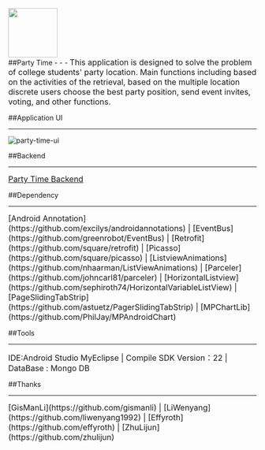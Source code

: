 <img src="http://a3.qpic.cn/psb?/V14JTbGQ23zo31/qZUrYn4ftf02jzOQv5UX.65St5PUKgrwR0nVwMsbubQ!/b/dG4AAAAAAAAA&bo=ywDLAAAAAAADByI!&rf=viewer_4" width = "100" height = "100"  align=center />
<br/>
##Party Time
- - -
<font size=3>This application is designed to solve the problem of college students' party location. Main functions including based on the activities of the retrieval, based on the multiple location discrete users choose the best party position, send event invites, voting, and other functions.</font>
<br/>

##Application UI
- - -
![party-time-ui](http://a3.qpic.cn/psb?/V14JTbGQ23zo31/M5.hRQ5CYfwEGWYFBtBeBTNtJymLvl9i0qUxfxM1J.I!/b/dIoBAAAAAAAA&ek=1&kp=1&pt=0&bo=gAIeCgAAAAAFB7I!&sce=0-12-12&rf=viewer_4)
<br/>

##Backend
- - -
<font size=3>[Party Time Backend](https://github.com/ChasonChen/PartyTimeBackend)</font>
<br/>

##Dependency
- - -
<font size=3>
[Android Annotation](https://github.com/excilys/androidannotations) | 
[EventBus](https://github.com/greenrobot/EventBus) | 
[Retrofit](https://github.com/square/retrofit) | 
[Picasso](https://github.com/square/picasso) | 
[ListviewAnimations](https://github.com/nhaarman/ListViewAnimations) | 
[Parceler](https://github.com/johncarl81/parceler) |
[HorizontalListview](https://github.com/sephiroth74/HorizontalVariableListView) |
[PageSlidingTabStrip](https://github.com/astuetz/PagerSlidingTabStrip) | 
[MPChartLib](https://github.com/PhilJay/MPAndroidChart)
</font>
<br/>

##Tools
- - -
<font size=3>IDE:Android Studio MyEclipse | Compile SDK Version：22 | DataBase : Mongo DB</font>
<br/>

##Thanks
- - -
<font size=3>
[GisManLi](https://github.com/gismanli) | 
[LiWenyang](https://github.com/liwenyang1992) | 
[Effyroth](https://github.com/effyroth) | 
[ZhuLijun](https://github.com/zhulijun)
</font>
<br/><br/><br/>
